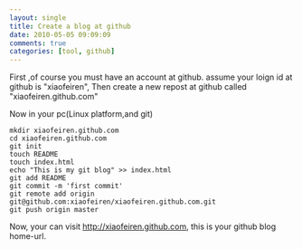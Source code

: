 ```yaml
---
layout: single
title: Create a blog at github
date: 2010-05-05 09:09:09
comments: true
categories: [tool, github]
---
```


First ,of course you must have an account at github.
 assume your loign id at github is "xiaofeiren",
Then create a new repost at github called "xiaofeiren.github.com"

Now in your pc(Linux platform,and git)

```
mkdir xiaofeiren.github.com
cd xiaofeiren.github.com
git init
touch README
touch index.html
echo "This is my git blog" >> index.html
git add README
git commit -m 'first commit'
git remote add origin git@github.com:xiaofeiren/xiaofeiren.github.com.git
git push origin master
```

Now, your can visit http://xiaofeiren.github.com, this is your github blog home-url.

